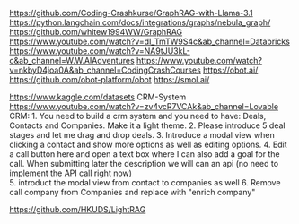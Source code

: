 https://github.com/Coding-Crashkurse/GraphRAG-with-Llama-3.1
https://python.langchain.com/docs/integrations/graphs/nebula_graph/
https://github.com/whitew1994WW/GraphRAG
https://www.youtube.com/watch?v=dI_TmTW9S4c&ab_channel=Databricks
https://www.youtube.com/watch?v=NA9tJU3kL-c&ab_channel=W.W.AIAdventures
https://www.youtube.com/watch?v=nkbyD4joa0A&ab_channel=CodingCrashCourses
https://obot.ai/
https://github.com/obot-platform/obot
https://smol.ai/

https://www.kaggle.com/datasets
CRM-System
https://www.youtube.com/watch?v=zv4vcR7VCAk&ab_channel=Lovable
CRM: 1. You need to build a crm system and you need to have: Deals, Contacts and Companies. Make it a light theme.
	 2. Please introduce 5 deal stages and let me drag and drop deals.
	 3. Introduce a modal view when clicking a contact and show more options as well as editing options.
	 4. Edit a call button here and open a text box where I can also add a goal for the call. When submitting later the description we will can an api (no need to implement the API call right now)	
	 5. introduct the modal view from contact to companies as well
	 6. Remove call company from Companies and replace with "enrich company"

https://github.com/HKUDS/LightRAG